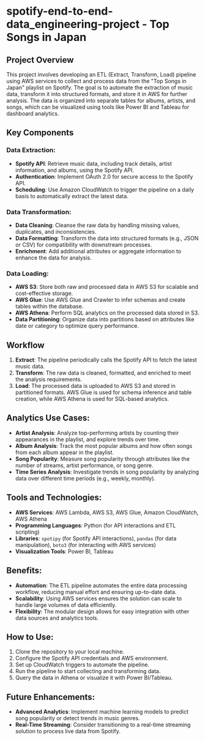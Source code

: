 # spotify-end-to-end-data_engineering-project - Top Songs in Japan


## Project Overview
This project involves developing an ETL (Extract, Transform, Load) pipeline using AWS services to collect and process data from the "Top Songs in Japan" playlist on Spotify. The goal is to automate the extraction of music data, transform it into structured formats, and store it in AWS for further analysis. The data is organized into separate tables for albums, artists, and songs, which can be visualized using tools like Power BI and Tableau for dashboard analytics.

## Key Components

### Data Extraction:
- **Spotify API**: Retrieve music data, including track details, artist information, and albums, using the Spotify API.
- **Authentication**: Implement OAuth 2.0 for secure access to the Spotify API.
- **Scheduling**: Use Amazon CloudWatch to trigger the pipeline on a daily basis to automatically extract the latest data.

### Data Transformation:
- **Data Cleaning**: Cleanse the raw data by handling missing values, duplicates, and inconsistencies.
- **Data Formatting**: Transform the data into structured formats (e.g., JSON or CSV) for compatibility with downstream processes.
- **Enrichment**: Add additional attributes or aggregate information to enhance the data for analysis.

### Data Loading:
- **AWS S3**: Store both raw and processed data in AWS S3 for scalable and cost-effective storage.
- **AWS Glue**: Use AWS Glue and Crawler to infer schemas and create tables within the database.
- **AWS Athena**: Perform SQL analytics on the processed data stored in S3.
- **Data Partitioning**: Organize data into partitions based on attributes like date or category to optimize query performance.

## Workflow
1. **Extract**: The pipeline periodically calls the Spotify API to fetch the latest music data.
2. **Transform**: The raw data is cleaned, formatted, and enriched to meet the analysis requirements.
3. **Load**: The processed data is uploaded to AWS S3 and stored in partitioned formats. AWS Glue is used for schema inference and table creation, while AWS Athena is used for SQL-based analytics.

## Analytics Use Cases:
- **Artist Analysis**: Analyze top-performing artists by counting their appearances in the playlist, and explore trends over time.
- **Album Analysis**: Track the most popular albums and how often songs from each album appear in the playlist.
- **Song Popularity**: Measure song popularity through attributes like the number of streams, artist performance, or song genre.
- **Time Series Analysis**: Investigate trends in song popularity by analyzing data over different time periods (e.g., weekly, monthly).

## Tools and Technologies:
- **AWS Services**: AWS Lambda, AWS S3, AWS Glue, Amazon CloudWatch, AWS Athena
- **Programming Languages**: Python (for API interactions and ETL scripting)
- **Libraries**: `spotipy` (for Spotify API interactions), `pandas` (for data manipulation), `boto3` (for interacting with AWS services)
- **Visualization Tools**: Power BI, Tableau

## Benefits:
- **Automation**: The ETL pipeline automates the entire data processing workflow, reducing manual effort and ensuring up-to-date data.
- **Scalability**: Using AWS services ensures the solution can scale to handle large volumes of data efficiently.
- **Flexibility**: The modular design allows for easy integration with other data sources and analytics tools.

## How to Use:
1. Clone the repository to your local machine.
2. Configure the Spotify API credentials and AWS environment.
3. Set up CloudWatch triggers to automate the pipeline.
4. Run the pipeline to start collecting and transforming data.
5. Query the data in Athena or visualize it with Power BI/Tableau.

## Future Enhancements:
- **Advanced Analytics**: Implement machine learning models to predict song popularity or detect trends in music genres.
- **Real-Time Streaming**: Consider transitioning to a real-time streaming solution to process live data from Spotify.



